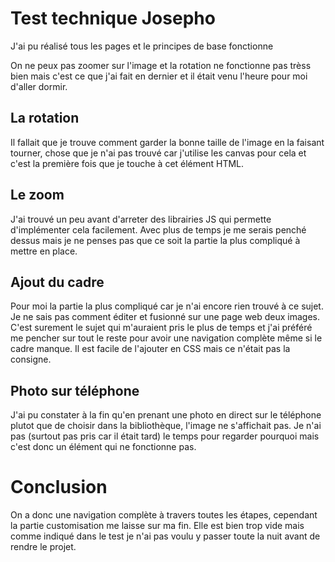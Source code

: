 # Test technique Josepho
J'ai pu réalisé tous les pages et le principes de base fonctionne

On ne peux pas zoomer sur l'image et la rotation ne fonctionne pas trèss bien mais c'est ce que j'ai fait en dernier et il était venu l'heure pour moi d'aller dormir.

## La rotation
Il fallait que je trouve comment garder la bonne taille de l'image en la faisant tourner, chose que je n'ai pas trouvé car j'utilise les canvas pour cela et c'est la première fois que je touche à cet élément HTML.

## Le zoom
J'ai trouvé un peu avant d'arreter des librairies JS qui permette d'implémenter cela facilement. Avec plus de temps je me serais penché dessus mais je ne penses pas que ce soit la partie la plus compliqué à mettre en place.

## Ajout du cadre
Pour moi la partie la plus compliqué car je n'ai encore rien trouvé à ce sujet.
Je ne sais pas comment éditer et fusionné sur une page web deux images. C'est surement le sujet qui m'auraient pris le plus de temps et j'ai préféré me pencher sur tout le reste pour avoir une navigation complète même si le cadre manque.
Il est facile de l'ajouter en CSS mais ce n'était pas la consigne.

## Photo sur téléphone
J'ai pu constater à la fin qu'en prenant une photo en direct sur le téléphone plutot que de choisir dans la bibliothèque, l'image ne s'affichait pas. Je n'ai pas (surtout pas pris car il était tard) le temps pour regarder pourquoi mais c'est donc un élément qui ne fonctionne pas.

# Conclusion
On a donc une navigation complète à travers toutes les étapes, cependant la partie customisation me laisse sur ma fin. Elle est bien trop vide mais comme indiqué dans le test je n'ai pas voulu y passer toute la nuit avant de rendre le projet.
